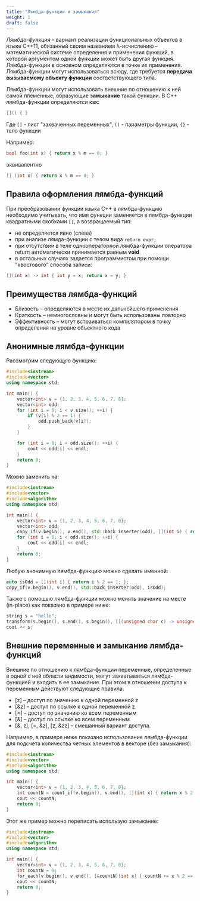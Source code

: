 ```yaml
---
title: "Лямбда-функции и замыкания"
weight: 1
draft: false
---
```


*Лямбда-функция* – вариант реализации функциональных объектов в языке С++11, обязанный своим названием λ-исчислению – математической системе определения и применения функций, в которой аргументом одной функции может быть другая функция. Лямбда-функции в основном определяются в точке их применения.
Лямбда-функции могут использоваться всюду, где требуется **передача вызываемому объекту функции** соответствующего типа.

Лямбда-функции могут использовать внешние по отношению к ней самой племенные, образующие **замыкание** такой функции.
В С++ лямбда-функции определяются как:
```cpp
[]() { }
```
Где `[]` - лист "захваченных переменных", `()` - параметры функции, `{}` - тело функции

Например:
```cpp
bool foo(int x) { return x % m == 0; }
```
эквивалентно
```cpp
[] (int x) { return x % m == 0; }
```

## Правила оформления лямбда-функций
При преобразовании функции языка C++ в лямбда-функцию необходимо учитывать, что имя функции заменяется в лямбда-функции квадратными скобками `[]`, а возвращаемый тип:
* не определяется явно (слева)
* при анализе лямда-функции с телом вида `return expr;`
* при отсутствии в теле однооператорной лямбда-функции оператора return автоматически принимается равным **void**
* в остальных случаях задается программистом при помощи "хвостового" способа записи:
```cpp
[](int x) -> int { int y = x; return x – y; }
```

## Преимущества лямбда-функций
* Близость – определяются в месте их дальнейшего применения
* Краткость – немногословны и могут быть использованы повторно
* Эффективность – могут встраиваться компилятором в точку определения на уровне объектного кода

## Анонимные лямбда-функции
Рассмотрим следующую функцию:
```cpp
#include<iostream>
#include<vector>
using namespace std;

int main() {
    vector<int> v = {1, 2, 3, 4, 5, 6, 7, 8};
    vector<int> odd;
    for (int i = 0; i < v.size(); ++i) {
        if (v[i] % 2 == 1) {
            odd.push_back(v[i]);
        }
    }

    for (int i = 0; i < odd.size(); ++i) {
        cout << odd[i] << endl;
    }
    return 0;
}
```

Можно заменить на:
```cpp
#include<iostream>
#include<vector>
#include<algorithm>
using namespace std;

int main() {
    vector<int> v = {1, 2, 3, 4, 5, 6, 7, 8};
    vector<int> odd;
    copy_if(v.begin(), v.end(), std::back_inserter(odd), [](int i) { return i % 2 == 1; });
    for (int i = 0; i < odd.size(); ++i) {
        cout << odd[i] << endl;
    }
    return 0;
}
```

Любую анонимную лямбда-функцию можно сделать именной:
```cpp
auto isOdd = [](int i) { return i % 2 == 1; };
copy_if(v.begin(), v.end(), std::back_inserter(odd), isOdd);
```

Также с помощью лямбда-функции можно менять значение на месте (in-place) как показано в примере ниже:
```cpp
string s = "hello";
transform(s.begin(), s.end(), s.begin(), [](unsigned char c) -> unsigned char { return toupper(c); });
cout << s;
```

## Внешние переменные и замыкание лямбда-функций
Внешние по отношению к лямбда-функции переменные, определенные в одной с ней области видимости, могут захватываться лямбда-функцией и входить в ее замыкание. При этом в отношении доступа к переменным действуют следующие правила:
* [z] – доступ по значению к одной переменной z
* [&z] – доступ по ссылке к одной переменной z
* [=] – доступ по значению ко всем переменным
* [&] – доступ по ссылке ко всем переменным
* [&, z], [=, &z], [z, &zz] – смешанный вариант доступа.

Например, в примере ниже показано использование лямбда-функции для подсчета количества четных элементов в векторе (без замыкания):
```cpp
#include<iostream>
#include<vector>
#include<algorithm>
using namespace std;

int main() {
    vector<int> v = {1, 2, 3, 4, 5, 6, 7, 8};
    int countN = count_if(v.begin(), v.end(), [](int x) { return x % 2 == 0; });
    cout << countN;
    return 0;
}
```

Этот же пример можно переписать использую замыкание:
```cpp
#include<iostream>
#include<vector>
#include<algorithm>
using namespace std;

int main() {
    vector<int> v = {1, 2, 3, 4, 5, 6, 7, 8};
    int countN = 0;
    for_each(v.begin(), v.end(), [&countN](int x) { countN += x % 2 == 0; });
    cout << countN;
    return 0;
}
```